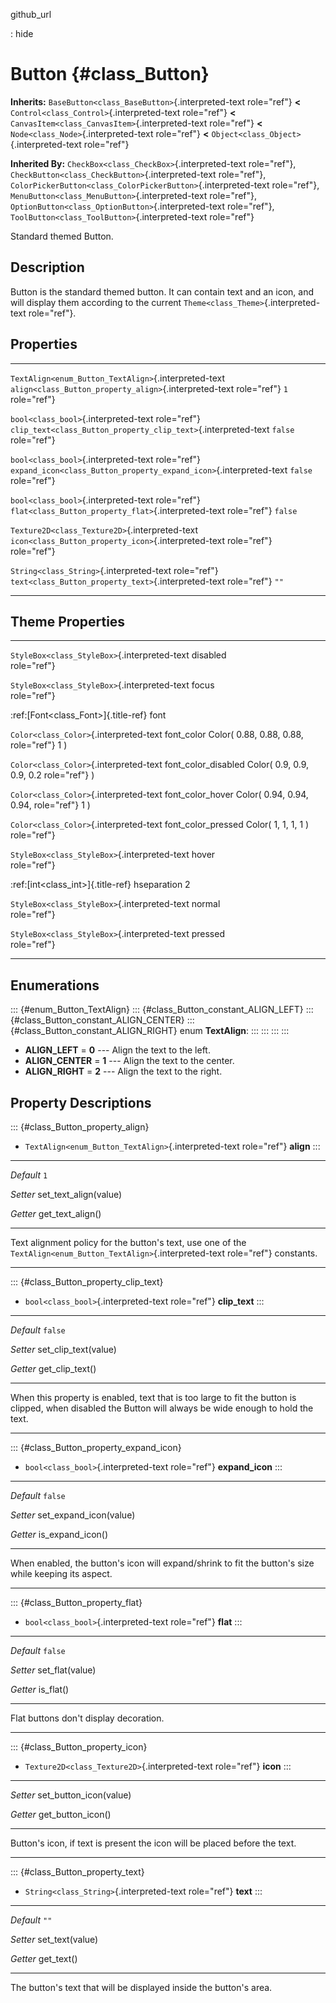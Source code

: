 github\_url

:   hide

Button {#class_Button}
======

**Inherits:** `BaseButton<class_BaseButton>`{.interpreted-text
role="ref"} **\<** `Control<class_Control>`{.interpreted-text
role="ref"} **\<** `CanvasItem<class_CanvasItem>`{.interpreted-text
role="ref"} **\<** `Node<class_Node>`{.interpreted-text role="ref"}
**\<** `Object<class_Object>`{.interpreted-text role="ref"}

**Inherited By:** `CheckBox<class_CheckBox>`{.interpreted-text
role="ref"}, `CheckButton<class_CheckButton>`{.interpreted-text
role="ref"},
`ColorPickerButton<class_ColorPickerButton>`{.interpreted-text
role="ref"}, `MenuButton<class_MenuButton>`{.interpreted-text
role="ref"}, `OptionButton<class_OptionButton>`{.interpreted-text
role="ref"}, `ToolButton<class_ToolButton>`{.interpreted-text
role="ref"}

Standard themed Button.

Description
-----------

Button is the standard themed button. It can contain text and an icon,
and will display them according to the current
`Theme<class_Theme>`{.interpreted-text role="ref"}.

Properties
----------

  ------------------------------------------------------ -------------------------------------------------------------------- ---------
  `TextAlign<enum_Button_TextAlign>`{.interpreted-text   `align<class_Button_property_align>`{.interpreted-text role="ref"}   `1`
  role="ref"}                                                                                                                 

  `bool<class_bool>`{.interpreted-text role="ref"}       `clip_text<class_Button_property_clip_text>`{.interpreted-text       `false`
                                                         role="ref"}                                                          

  `bool<class_bool>`{.interpreted-text role="ref"}       `expand_icon<class_Button_property_expand_icon>`{.interpreted-text   `false`
                                                         role="ref"}                                                          

  `bool<class_bool>`{.interpreted-text role="ref"}       `flat<class_Button_property_flat>`{.interpreted-text role="ref"}     `false`

  `Texture2D<class_Texture2D>`{.interpreted-text         `icon<class_Button_property_icon>`{.interpreted-text role="ref"}     
  role="ref"}                                                                                                                 

  `String<class_String>`{.interpreted-text role="ref"}   `text<class_Button_property_text>`{.interpreted-text role="ref"}     `""`
  ------------------------------------------------------ -------------------------------------------------------------------- ---------

Theme Properties
----------------

  ---------------------------------------------- ----------------------- -------------------------
  `StyleBox<class_StyleBox>`{.interpreted-text   disabled                
  role="ref"}                                                            

  `StyleBox<class_StyleBox>`{.interpreted-text   focus                   
  role="ref"}                                                            

  :ref:[Font\<class\_Font\>]{.title-ref}         font                    

  `Color<class_Color>`{.interpreted-text         font\_color             Color( 0.88, 0.88, 0.88,
  role="ref"}                                                            1 )

  `Color<class_Color>`{.interpreted-text         font\_color\_disabled   Color( 0.9, 0.9, 0.9, 0.2
  role="ref"}                                                            )

  `Color<class_Color>`{.interpreted-text         font\_color\_hover      Color( 0.94, 0.94, 0.94,
  role="ref"}                                                            1 )

  `Color<class_Color>`{.interpreted-text         font\_color\_pressed    Color( 1, 1, 1, 1 )
  role="ref"}                                                            

  `StyleBox<class_StyleBox>`{.interpreted-text   hover                   
  role="ref"}                                                            

  :ref:[int\<class\_int\>]{.title-ref}           hseparation             2

  `StyleBox<class_StyleBox>`{.interpreted-text   normal                  
  role="ref"}                                                            

  `StyleBox<class_StyleBox>`{.interpreted-text   pressed                 
  role="ref"}                                                            
  ---------------------------------------------- ----------------------- -------------------------

Enumerations
------------

::: {#enum_Button_TextAlign}
::: {#class_Button_constant_ALIGN_LEFT}
::: {#class_Button_constant_ALIGN_CENTER}
::: {#class_Button_constant_ALIGN_RIGHT}
enum **TextAlign**:
:::
:::
:::
:::

-   **ALIGN\_LEFT** = **0** \-\-- Align the text to the left.
-   **ALIGN\_CENTER** = **1** \-\-- Align the text to the center.
-   **ALIGN\_RIGHT** = **2** \-\-- Align the text to the right.

Property Descriptions
---------------------

::: {#class_Button_property_align}
-   `TextAlign<enum_Button_TextAlign>`{.interpreted-text role="ref"}
    **align**
:::

  ----------- -------------------------
  *Default*   `1`

  *Setter*    set\_text\_align(value)

  *Getter*    get\_text\_align()
  ----------- -------------------------

Text alignment policy for the button\'s text, use one of the
`TextAlign<enum_Button_TextAlign>`{.interpreted-text role="ref"}
constants.

------------------------------------------------------------------------

::: {#class_Button_property_clip_text}
-   `bool<class_bool>`{.interpreted-text role="ref"} **clip\_text**
:::

  ----------- ------------------------
  *Default*   `false`

  *Setter*    set\_clip\_text(value)

  *Getter*    get\_clip\_text()
  ----------- ------------------------

When this property is enabled, text that is too large to fit the button
is clipped, when disabled the Button will always be wide enough to hold
the text.

------------------------------------------------------------------------

::: {#class_Button_property_expand_icon}
-   `bool<class_bool>`{.interpreted-text role="ref"} **expand\_icon**
:::

  ----------- --------------------------
  *Default*   `false`

  *Setter*    set\_expand\_icon(value)

  *Getter*    is\_expand\_icon()
  ----------- --------------------------

When enabled, the button\'s icon will expand/shrink to fit the button\'s
size while keeping its aspect.

------------------------------------------------------------------------

::: {#class_Button_property_flat}
-   `bool<class_bool>`{.interpreted-text role="ref"} **flat**
:::

  ----------- ------------------
  *Default*   `false`

  *Setter*    set\_flat(value)

  *Getter*    is\_flat()
  ----------- ------------------

Flat buttons don\'t display decoration.

------------------------------------------------------------------------

::: {#class_Button_property_icon}
-   `Texture2D<class_Texture2D>`{.interpreted-text role="ref"} **icon**
:::

  ---------- --------------------------
  *Setter*   set\_button\_icon(value)

  *Getter*   get\_button\_icon()
  ---------- --------------------------

Button\'s icon, if text is present the icon will be placed before the
text.

------------------------------------------------------------------------

::: {#class_Button_property_text}
-   `String<class_String>`{.interpreted-text role="ref"} **text**
:::

  ----------- ------------------
  *Default*   `""`

  *Setter*    set\_text(value)

  *Getter*    get\_text()
  ----------- ------------------

The button\'s text that will be displayed inside the button\'s area.
